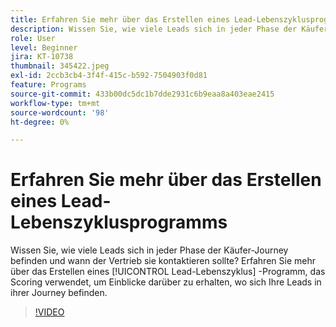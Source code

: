 ```yaml
---
title: Erfahren Sie mehr über das Erstellen eines Lead-Lebenszyklusprogramms
description: Wissen Sie, wie viele Leads sich in jeder Phase der Käufer-Journey befinden und wann der Vertrieb sie kontaktieren sollte? Erfahren Sie mehr über das Erstellen eines [!UICONTROL Lead-Lebenszyklus] -Programm, das Scoring verwendet, um Einblicke darüber zu erhalten, wo sich Ihre Leads in ihrer Journey befinden.
role: User
level: Beginner
jira: KT-10738
thumbnail: 345422.jpeg
exl-id: 2ccb3cb4-3f4f-415c-b592-7504903f0d81
feature: Programs
source-git-commit: 433b00dc5dc1b7dde2931c6b9eaa8a403eae2415
workflow-type: tm+mt
source-wordcount: '98'
ht-degree: 0%

---
```


# Erfahren Sie mehr über das Erstellen eines Lead-Lebenszyklusprogramms

Wissen Sie, wie viele Leads sich in jeder Phase der Käufer-Journey befinden und wann der Vertrieb sie kontaktieren sollte? Erfahren Sie mehr über das Erstellen eines [!UICONTROL Lead-Lebenszyklus] -Programm, das Scoring verwendet, um Einblicke darüber zu erhalten, wo sich Ihre Leads in ihrer Journey befinden.

>[!VIDEO](https://video.tv.adobe.com/v/345422/?quality=12&learn=on)
